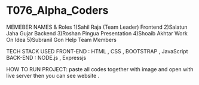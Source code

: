 # T076_Alpha_Coders
MEMEBER NAMES          &             Roles 
1)Sahil Raja (Team Leader)        Frontend 
2)Salatun Jaha Gujar              Backend
3)Roshan Pingua                   Presentation
4)Shoaib Akhtar                   Work On Idea 
5)Subranil Gon                    Help Team Members

TECH STACK USED
FRONT-END : HTML , CSS , BOOTSTRAP , JavaScript
BACK-END : NODE.js , Expressjs

HOW TO RUN PROJECT:
paste all codes together with image and open with live server then you can see website . 


